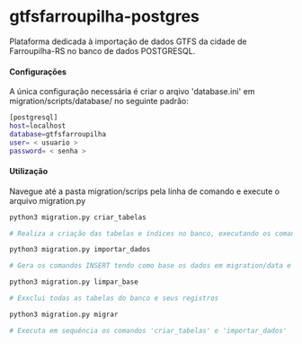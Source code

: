 # gtfsfarroupilha-postgres

Plataforma dedicada à importação de dados GTFS da cidade de Farroupilha-RS no banco de dados POSTGRESQL.

#### Configurações

A única configuração necessária é criar o arqivo 'database.ini' em migration/scripts/database/ no seguinte padrão:

```bash
[postgresql]
host=localhost
database=gtfsfarroupilha
user= < usuario >
password= < senha > 
```

#### Utilização

Navegue até a pasta migration/scrips pela linha de comando e execute o arquivo migration.py


```python
python3 migration.py criar_tabelas

# Realiza a criação das tabelas e índices no banco, executando os comandos do arquivo migration/sql/create_tables (apaga todas e cria do zero)
```

```python
python3 migration.py importar_dados

# Gera os comandos INSERT tendo como base os dados em migration/data e executa no banco
```

```python
python3 migration.py limpar_base

# Exxclui todas as tabelas do banco e seus registros
```

```python
python3 migration.py migrar

# Executa em sequência os comandos 'criar_tabelas' e 'importar_dados'
```